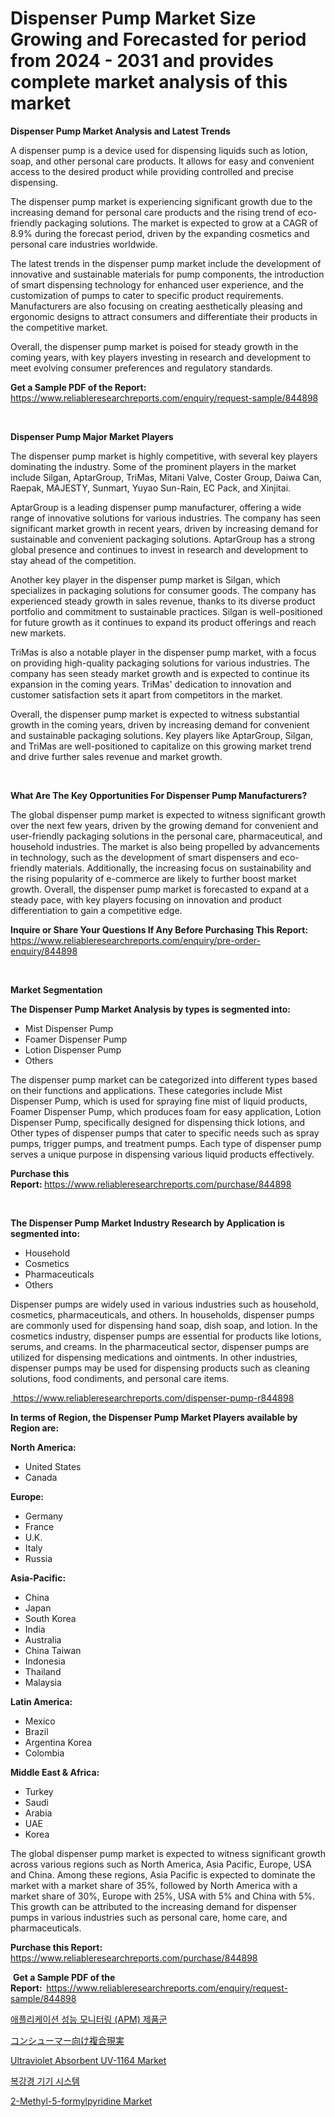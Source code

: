<p><h1>Dispenser Pump Market Size Growing and Forecasted for period from 2024 - 2031 and provides complete market analysis of this market</h1></p><p><strong>Dispenser Pump Market Analysis and Latest Trends</strong></p>
<p><p>A dispenser pump is a device used for dispensing liquids such as lotion, soap, and other personal care products. It allows for easy and convenient access to the desired product while providing controlled and precise dispensing.</p><p>The dispenser pump market is experiencing significant growth due to the increasing demand for personal care products and the rising trend of eco-friendly packaging solutions. The market is expected to grow at a CAGR of 8.9% during the forecast period, driven by the expanding cosmetics and personal care industries worldwide.</p><p>The latest trends in the dispenser pump market include the development of innovative and sustainable materials for pump components, the introduction of smart dispensing technology for enhanced user experience, and the customization of pumps to cater to specific product requirements. Manufacturers are also focusing on creating aesthetically pleasing and ergonomic designs to attract consumers and differentiate their products in the competitive market.</p><p>Overall, the dispenser pump market is poised for steady growth in the coming years, with key players investing in research and development to meet evolving consumer preferences and regulatory standards.</p></p>
<p><strong>Get a Sample PDF of the Report:&nbsp;</strong> <a href="https://www.reliableresearchreports.com/enquiry/request-sample/844898">https://www.reliableresearchreports.com/enquiry/request-sample/844898</a></p>
<p>&nbsp;</p>
<p><strong>Dispenser Pump Major Market Players</strong></p>
<p><p>The dispenser pump market is highly competitive, with several key players dominating the industry. Some of the prominent players in the market include Silgan, AptarGroup, TriMas, Mitani Valve, Coster Group, Daiwa Can, Raepak, MAJESTY, Sunmart, Yuyao Sun-Rain, EC Pack, and Xinjitai.</p><p>AptarGroup is a leading dispenser pump manufacturer, offering a wide range of innovative solutions for various industries. The company has seen significant market growth in recent years, driven by increasing demand for sustainable and convenient packaging solutions. AptarGroup has a strong global presence and continues to invest in research and development to stay ahead of the competition.</p><p>Another key player in the dispenser pump market is Silgan, which specializes in packaging solutions for consumer goods. The company has experienced steady growth in sales revenue, thanks to its diverse product portfolio and commitment to sustainable practices. Silgan is well-positioned for future growth as it continues to expand its product offerings and reach new markets.</p><p>TriMas is also a notable player in the dispenser pump market, with a focus on providing high-quality packaging solutions for various industries. The company has seen steady market growth and is expected to continue its expansion in the coming years. TriMas' dedication to innovation and customer satisfaction sets it apart from competitors in the market.</p><p>Overall, the dispenser pump market is expected to witness substantial growth in the coming years, driven by increasing demand for convenient and sustainable packaging solutions. Key players like AptarGroup, Silgan, and TriMas are well-positioned to capitalize on this growing market trend and drive further sales revenue and market growth.</p></p>
<p>&nbsp;</p>
<p><strong>What Are The Key Opportunities For Dispenser Pump Manufacturers?</strong></p>
<p><p>The global dispenser pump market is expected to witness significant growth over the next few years, driven by the growing demand for convenient and user-friendly packaging solutions in the personal care, pharmaceutical, and household industries. The market is also being propelled by advancements in technology, such as the development of smart dispensers and eco-friendly materials. Additionally, the increasing focus on sustainability and the rising popularity of e-commerce are likely to further boost market growth. Overall, the dispenser pump market is forecasted to expand at a steady pace, with key players focusing on innovation and product differentiation to gain a competitive edge.</p></p>
<p><strong>Inquire or Share Your Questions If Any Before Purchasing This Report:</strong> <a href="https://www.reliableresearchreports.com/enquiry/pre-order-enquiry/844898">https://www.reliableresearchreports.com/enquiry/pre-order-enquiry/844898</a></p>
<p>&nbsp;</p>
<p><strong>Market Segmentation</strong></p>
<p><strong>The Dispenser Pump Market Analysis by types is segmented into:</strong></p>
<p><ul><li>Mist Dispenser Pump</li><li>Foamer Dispenser Pump</li><li>Lotion Dispenser Pump</li><li>Others</li></ul></p>
<p><p>The dispenser pump market can be categorized into different types based on their functions and applications. These categories include Mist Dispenser Pump, which is used for spraying fine mist of liquid products, Foamer Dispenser Pump, which produces foam for easy application, Lotion Dispenser Pump, specifically designed for dispensing thick lotions, and Other types of dispenser pumps that cater to specific needs such as spray pumps, trigger pumps, and treatment pumps. Each type of dispenser pump serves a unique purpose in dispensing various liquid products effectively.</p></p>
<p><strong>Purchase this Report:&nbsp;</strong><a href="https://www.reliableresearchreports.com/purchase/844898">https://www.reliableresearchreports.com/purchase/844898</a></p>
<p>&nbsp;</p>
<p><strong>The Dispenser Pump Market Industry Research by Application is segmented into:</strong></p>
<p><ul><li>Household</li><li>Cosmetics</li><li>Pharmaceuticals</li><li>Others</li></ul></p>
<p><p>Dispenser pumps are widely used in various industries such as household, cosmetics, pharmaceuticals, and others. In households, dispenser pumps are commonly used for dispensing hand soap, dish soap, and lotion. In the cosmetics industry, dispenser pumps are essential for products like lotions, serums, and creams. In the pharmaceutical sector, dispenser pumps are utilized for dispensing medications and ointments. In other industries, dispenser pumps may be used for dispensing products such as cleaning solutions, food condiments, and personal care items.</p></p>
<p><a href="https://www.reliableresearchreports.com/dispenser-pump-r844898">&nbsp;https://www.reliableresearchreports.com/dispenser-pump-r844898</a></p>
<p><strong>In terms of Region, the Dispenser Pump Market Players available by Region are:</strong></p>
<p>
    <p> <strong> North America: </strong>
        <ul>
            <li>United States</li>
            <li>Canada</li>
        </ul>
        </p> 
    <p> <strong> Europe: </strong>
        <ul>
            <li>Germany</li>
            <li>France</li>
            <li>U.K.</li>
            <li>Italy</li>
            <li>Russia</li>
        </ul>
        </p> 
    <p> <strong> Asia-Pacific: </strong>
        <ul>
            <li>China</li>
            <li>Japan</li>
            <li>South Korea</li>
            <li>India</li>
            <li>Australia</li>
            <li>China Taiwan</li>
            <li>Indonesia</li>
            <li>Thailand</li>
            <li>Malaysia</li>
        </ul>
        </p> 
    <p> <strong> Latin America: </strong>
        <ul>
            <li>Mexico</li>
            <li>Brazil</li>
            <li>Argentina Korea</li>
            <li>Colombia</li>
        </ul>
        </p> 
    <p> <strong> Middle East & Africa: </strong>
        <ul>
            <li>Turkey</li>
            <li>Saudi</li>
            <li>Arabia</li>
            <li>UAE</li>
            <li>Korea</li>
        </ul>
    </p>
    </p>
<p><p>The global dispenser pump market is expected to witness significant growth across various regions such as North America, Asia Pacific, Europe, USA and China. Among these regions, Asia Pacific is expected to dominate the market with a market share of 35%, followed by North America with a market share of 30%, Europe with 25%, USA with 5% and China with 5%. This growth can be attributed to the increasing demand for dispenser pumps in various industries such as personal care, home care, and pharmaceuticals.</p></p>
<p><strong>Purchase this Report: </strong><a href="https://www.reliableresearchreports.com/purchase/844898">https://www.reliableresearchreports.com/purchase/844898</a></p>
<p>&nbsp;<strong>Get a Sample PDF of the Report:&nbsp;&nbsp;</strong><a href="https://www.reliableresearchreports.com/enquiry/request-sample/844898">https://www.reliableresearchreports.com/enquiry/request-sample/844898</a></p>
<p><strong></strong></p>
<p><p><a href="https://github.com/njolsky1/Market-Research-Report-List-1/blob/main/6743737147751.md">애플리케이션 성능 모니터링 (APM) 제품군</a></p><p><a href="https://github.com/bucuel854722/Market-Research-Report-List-2/blob/main/8569647139837.md">コンシューマー向け複合現実</a></p><p><a href="https://github.com/juancolorado15/Market-Research-Report-List-3/blob/main/ultraviolet-absorbent-uv-1164-market.md">Ultraviolet Absorbent UV-1164 Market</a></p><p><a href="https://github.com/tasfiyaj85/Market-Research-Report-List-1/blob/main/8355188147752.md">복강경 기기 시스템</a></p><p><a href="https://github.com/mahnoor2003/Market-Research-Report-List-5/blob/main/2-methyl-5-formylpyridine-market.md">2-Methyl-5-formylpyridine Market</a></p></p>